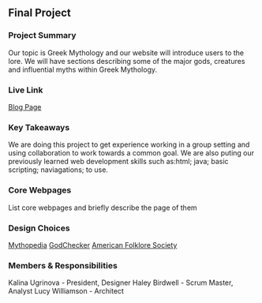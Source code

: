 ## Final Project

### Project Summary

Our topic is Greek Mythology and our website will introduce users to the lore. We will have sections describing some of the major gods, creatures and influential myths within Greek Mythology.

### Live Link

[Blog Page](https://kugrinov.github.io/group-venus-violets/)

### Key Takeaways

We are doing this project to get experience working in a group setting and using collaboration to work towards a common goal. We are also puting our previously learned web development skills such as:html; java; basic scripting; naviagations; to use.

### Core Webpages

List core webpages and briefly describe the page of them

### Design Choices

[Mythopedia](https://mythopedia.com/)
[GodChecker](https://www.godchecker.com/)
[American Folklore Society](https://americanfolkloresociety.org/)

### Members & Responsibilities

Kalina Ugrinova - President, Designer
Haley Birdwell - Scrum Master, Analyst
Lucy Williamson - Architect
